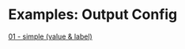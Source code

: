 # Examples: Output Config

[01 - simple (value & label)](<./01%20-%20simple%20(value%20and%20label)/>)
